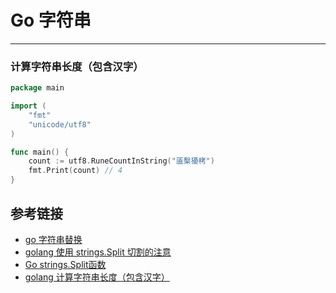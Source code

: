 # Go 字符串
***
### 计算字符串长度（包含汉字）
```go
package main

import (
    "fmt"
    "unicode/utf8"
)

func main() {
    count := utf8.RuneCountInString("㕎檕獶栲")
    fmt.Print(count) // 4
}
```

## 参考链接
- [go 字符串替换](https://blog.csdn.net/qq_17668519/article/details/79257259)
- [golang 使用 strings.Split 切割的注意](https://blog.csdn.net/iamlihongwei/article/details/78851475)
- [Go strings.Split函数](https://blog.csdn.net/TCatTime/article/details/100511043)
- [golang 计算字符串长度（包含汉字）](https://www.jianshu.com/p/a1285400809b)